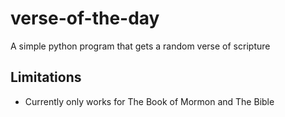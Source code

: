 # verse-of-the-day
A simple python program that gets a random verse of scripture
## Limitations
* Currently only works for The Book of Mormon and The Bible

